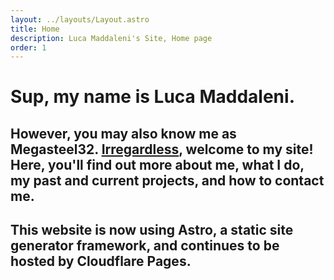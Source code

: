 ```yaml
---
layout: ../layouts/Layout.astro
title: Home
description: Luca Maddaleni's Site, Home page
order: 1
---
```


# Sup, my name is Luca Maddaleni.

## However, you may also know me as Megasteel32. [Irregardless](https://en.wikipedia.org/wiki/Irregardless), welcome to my site! Here, you'll find out more about me, what I do, my past and current projects, and how to contact me.

## This website is now using Astro, a static site generator framework, and continues to be hosted by Cloudflare Pages.